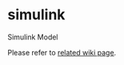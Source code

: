 # simulink
Simulink Model

Please refer to [related wiki page](https://chalmersbike.github.io/pages/control.html).
